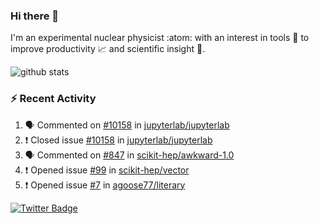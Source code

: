 ### Hi there 👋 

I'm an experimental nuclear physicist :atom: with an interest in tools :wrench: to improve productivity :chart_with_upwards_trend: and scientific insight :telescope:.

![github stats](https://github-readme-stats.vercel.app/api?username=agoose77&show_icons=true&hide_rank=true&hide_title=true&bg_color=30,e76445,904e95&text_color=efe3ec&icon_color=efe3ec)
<!--
**agoose77/agoose77** is a ✨ _special_ ✨ repository because its `README.md` (this file) appears on your GitHub profile.

Here are some ideas to get you started:

- 🔭 I’m currently working on ...
- 🌱 I’m currently learning ...
- 👯 I’m looking to collaborate on ...
- 🤔 I’m looking for help with ...
- 💬 Ask me about ...
- 📫 How to reach me: ...
- 😄 Pronouns: ...
- ⚡ Fun fact: ...
-->

### :zap: Recent Activity
<!--START_SECTION:activity-->
1. 🗣 Commented on [#10158](https://github.com/jupyterlab/jupyterlab/issues/10158) in [jupyterlab/jupyterlab](https://github.com/jupyterlab/jupyterlab)
2. ❗️ Closed issue [#10158](https://github.com/jupyterlab/jupyterlab/issues/10158) in [jupyterlab/jupyterlab](https://github.com/jupyterlab/jupyterlab)
3. 🗣 Commented on [#847](https://github.com/scikit-hep/awkward-1.0/issues/847) in [scikit-hep/awkward-1.0](https://github.com/scikit-hep/awkward-1.0)
4. ❗️ Opened issue [#99](https://github.com/scikit-hep/vector/issues/99) in [scikit-hep/vector](https://github.com/scikit-hep/vector)
5. ❗️ Opened issue [#7](https://github.com/agoose77/literary/issues/7) in [agoose77/literary](https://github.com/agoose77/literary)
<!--END_SECTION:activity-->


[![Twitter Badge](https://img.shields.io/twitter/follow/agoose77?style=flat-square&logo=Twitter&logoColor=white&color=cornflowerblue)](https://twitter.com/agoose77)
